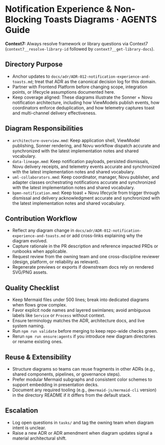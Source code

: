 # Notification Experience & Non-Blocking Toasts Diagrams · AGENTS Guide

**Context7:** Always resolve framework or library questions via Context7 (`context7__resolve-library-id` followed by `context7__get-library-docs`).
## Directory Purpose
- Anchor updates to `docs/adr/ADR-012-notification-experience-and-toasts.md`; treat that ADR as the canonical decision log for this domain.
- Partner with Frontend Platform before changing scope, integration points, or lifecycle assumptions documented here.
- Keep coverage aligned: These diagrams illustrate the Sonner + Novu notification architecture, including how ViewModels publish events, how coordinators enforce deduplication, and how telemetry captures toast and multi-channel delivery effectiveness.

## Diagram Responsibilities
- `architecture-overview.mmd`: Keep application shell, ViewModel publishing, Sonner rendering, and Novu workflow dispatch accurate and synchronized with the latest implementation notes and shared vocabulary.
- `data-lineage.mmd`: Keep notification payloads, persisted dismissals, Novu delivery receipts, and telemetry events accurate and synchronized with the latest implementation notes and shared vocabulary.
- `uml-collaborators.mmd`: Keep coordinator, manager, Novu publisher, and adapter classes orchestrating notifications accurate and synchronized with the latest implementation notes and shared vocabulary.
- `bpmn-notification.mmd`: Keep toast + Novu lifecycle from trigger through dismissal and delivery acknowledgment accurate and synchronized with the latest implementation notes and shared vocabulary.

## Contribution Workflow
- Reflect any diagram change in `docs/adr/ADR-012-notification-experience-and-toasts.md` or add cross-links explaining why the diagram evolved.
- Capture rationale in the PR description and reference impacted PRDs or runbooks when applicable.
- Request review from the owning team and one cross-discipline reviewer (design, platform, or reliability as relevant).
- Regenerate previews or exports if downstream docs rely on rendered SVG/PNG assets.

## Quality Checklist
- Keep Mermaid files under 500 lines; break into dedicated diagrams when flows grow complex.
- Favor explicit node names and layered swimlanes; avoid ambiguous labels like `Service` or `Process` without context.
- Ensure terminology matches the ADR, architecture docs, and live system naming.
- Run `npm run validate` before merging to keep repo-wide checks green.
- Rerun `npm run ensure:agents` if you introduce new diagram directories or rename existing ones.

## Reuse & Extensibility
- Structure diagrams so teams can reuse fragments in other ADRs (e.g., shared components, pipelines, or governance steps).
- Prefer modular Mermaid subgraphs and consistent color schemes to support embedding in presentation decks.
- Document any required tooling (e.g., `@mermaid-js/mermaid-cli` version) in the directory README if it differs from the default stack.

## Escalation
- Log open questions in `tasks/` and tag the owning team when diagram intent is unclear.
- Raise a new ADR or ADR amendment when diagram updates signal a material architectural shift.
